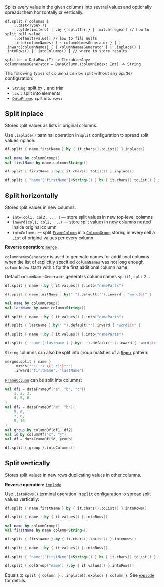 [//]: # (title: split)

<!---IMPORT org.jetbrains.kotlinx.dataframe.samples.api.Modify-->

Splits every value in the given columns into several values and optionally spreads them horizontally or vertically.

```text
df.split { columns }
    [.cast<Type>()]
    [.by(delimiters) | .by { splitter } | .match(regex)] // how to split cell value
    [.default(value)] // how to fill nulls
    .into(columnNames) [ { columnNamesGenerator } ] | .inward(columnNames) [ { columnNamesGenerator } | .inplace() | .intoRows() | .intoColumns() ] // where to store results

splitter = DataRow.(T) -> Iterable<Any>
columnNamesGenerator = DataColumn.(columnIndex: Int) -> String
```
The following types of columns can be split without any _splitter_ configuration:
* `String`: split by `,` and trim
* `List`: split into elements
* [`DataFrame`](DataFrame.md): split into rows

## Split inplace

Stores split values as lists in original columns.

Use `.inplace()` terminal operation in `split` configuration to spread split values inplace:

<!---FUN splitInplace-->
<tabs>
<tab title="Properties">

```kotlin
df.split { name.firstName }.by { it.chars().toList() }.inplace()
```

</tab>
<tab title="Accessors">

```kotlin
val name by columnGroup()
val firstName by name.column<String>()

df.split { firstName }.by { it.chars().toList() }.inplace()
```

</tab>
<tab title="Strings">

```kotlin
df.split { "name"["firstName"]<String>() }.by { it.chars().toList() }.inplace()
```

</tab></tabs>
<dataFrame src="org.jetbrains.kotlinx.dataframe.samples.api.Modify.splitInplace.html"/>
<!---END-->

## Split horizontally

Stores split values in new columns.
* `into(col1, col2, ... )` — store split values in new top-level columns
* `inward(col1, col2, ...)` — store split values in new columns nested inside original column
* `intoColumns` — split [`FrameColumn`](DataColumn.md#framecolumn) into [`ColumnGroup`](DataColumn.md#columngroup) storing in every cell a `List` of original values per every column

**Reverse operation:** [`merge`](merge.md)

`columnNamesGenerator` is used to generate names for additional columns when the list of explicitly specified `columnNames` was not long enough. `columnIndex` starts with `1` for the first additional column name.

Default `columnNamesGenerator` generates column names `split1`, `split2`...

<!---FUN split-->
<tabs>
<tab title="Properties">

```kotlin
df.split { name }.by { it.values() }.into("nameParts")

df.split { name.lastName }.by(" ").default("").inward { "word$it" }
```

</tab>
<tab title="Accessors">

```kotlin
val name by columnGroup()
val lastName by name.column<String>()

df.split { name }.by { it.values() }.into("nameParts")

df.split { lastName }.by(" ").default("").inward { "word$it" }
```

</tab>
<tab title="Strings">

```kotlin
df.split { name }.by { it.values() }.into("nameParts")

df.split { "name"["lastName"] }.by(" ").default("").inward { "word$it" }
```

</tab></tabs>
<dataFrame src="org.jetbrains.kotlinx.dataframe.samples.api.Modify.split.html"/>
<!---END-->

`String` columns can also be split into group matches
of a [`Regex`](https://kotlinlang.org/api/latest/jvm/stdlib/kotlin.text/-regex/) pattern:

<!---FUN splitRegex-->

```kotlin
merged.split { name }
    .match("""(.*) \((.*)\)""")
    .inward("firstName", "lastName")
```

<dataFrame src="org.jetbrains.kotlinx.dataframe.samples.api.Modify.splitRegex.html"/>
<!---END-->

[`FrameColumn`](DataColumn.md#framecolumn) can be split into columns:

<!---FUN splitFrameColumn-->

```kotlin
val df1 = dataFrameOf("a", "b", "c")(
    1, 2, 3,
    4, 5, 6
)
val df2 = dataFrameOf("a", "b")(
    5, 6,
    7, 8,
    9, 10
)
val group by columnOf(df1, df2)
val id by columnOf("x", "y")
val df = dataFrameOf(id, group)

df.split { group }.intoColumns()
```

<!---END-->

## Split vertically

Stores split values in new rows duplicating values in other columns.

**Reverse operation:** [`implode`](implode.md)

Use `.intoRows()` terminal operation in `split` configuration to spread split values vertically:

<!---FUN splitIntoRows-->
<tabs>
<tab title="Properties">

```kotlin
df.split { name.firstName }.by { it.chars().toList() }.intoRows()

df.split { name }.by { it.values() }.intoRows()
```

</tab>
<tab title="Accessors">

```kotlin
val name by columnGroup()
val firstName by name.column<String>()

df.split { firstName }.by { it.chars().toList() }.intoRows()

df.split { name }.by { it.values() }.intoRows()
```

</tab>
<tab title="Strings">

```kotlin
df.split { "name"["firstName"]<String>() }.by { it.chars().toList() }.intoRows()

df.split { colGroup("name") }.by { it.values() }.intoRows()
```

</tab></tabs>
<dataFrame src="org.jetbrains.kotlinx.dataframe.samples.api.Modify.splitIntoRows.html"/>
<!---END-->

Equals to `split { column }...inplace().explode { column }`. See [`explode`](explode.md) for details.

